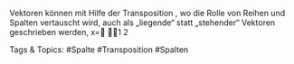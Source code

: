 Vektoren können mit Hilfe der Transposition , wo die Rolle von Reihen und Spalten vertauscht wird,
auch als „liegende“ statt „stehender“ Vektoren geschrieben werden,
x=
1
2

   Tags & Topics:
   #Spalte
   #Transposition
   #Spalten
